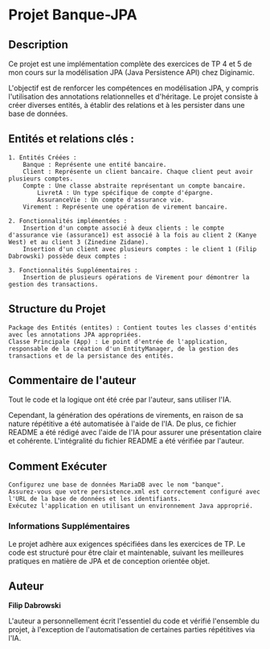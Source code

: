 <h1>Projet Banque-JPA</h1>

<h2>Description</h2>
Ce projet est une implémentation complète des exercices de TP 4 et 5 de mon cours sur la modélisation JPA (Java Persistence API) chez Diginamic.

L'objectif est de renforcer les compétences en modélisation JPA, y compris l'utilisation des annotations relationnelles et d'héritage. Le projet consiste à créer diverses entités, à établir des relations et à les persister dans une base de données.

<h2>Entités et relations clés :</h2>

    1. Entités Créées :
        Banque : Représente une entité bancaire.
        Client : Représente un client bancaire. Chaque client peut avoir plusieurs comptes.
        Compte : Une classe abstraite représentant un compte bancaire.
            LivretA : Un type spécifique de compte d'épargne.
            AssuranceVie : Un compte d'assurance vie.
        Virement : Représente une opération de virement bancaire.

    2. Fonctionnalités implémentées :
        Insertion d'un compte associé à deux clients : le compte d'assurance vie (assurance1) est associé à la fois au client 2 (Kanye West) et au client 3 (Zinedine Zidane).
        Insertion d'un client avec plusieurs comptes : le client 1 (Filip Dabrowski) possède deux comptes :

    3. Fonctionnalités Supplémentaires :
        Insertion de plusieurs opérations de Virement pour démontrer la gestion des transactions.

<h2>Structure du Projet</h2>

    Package des Entités (entites) : Contient toutes les classes d'entités avec les annotations JPA appropriées.
    Classe Principale (App) : Le point d'entrée de l'application, responsable de la création d'un EntityManager, de la gestion des transactions et de la persistance des entités.

<h2>Commentaire de l'auteur</h2>
<p></p>Tout le code et la logique ont été crée par l'auteur, sans utiliser l'IA.</p>
<p>Cependant, la génération des opérations de virements, en raison de sa nature répétitive a été automatisée à l'aide de l'IA. De plus, ce fichier README a été rédigé avec l'aide de l'IA pour assurer une présentation claire et cohérente. L'intégralité du fichier README a été vérifiée par l'auteur.</p>

<h2>Comment Exécuter</h2>

    Configurez une base de données MariaDB avec le nom "banque".
    Assurez-vous que votre persistence.xml est correctement configuré avec l'URL de la base de données et les identifiants.
    Exécutez l'application en utilisant un environnement Java approprié.

<h3>Informations Supplémentaires</h3>

Le projet adhère aux exigences spécifiées dans les exercices de TP. Le code est structuré pour être clair et maintenable, suivant les meilleures pratiques en matière de JPA et de conception orientée objet.

<h2>Auteur</h2>

<b>Filip Dabrowski</b>

L'auteur a personnellement écrit l'essentiel du code et vérifié l'ensemble du projet, à l'exception de l'automatisation de certaines parties répétitives via l'IA.
